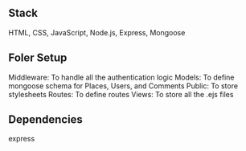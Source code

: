 ## Stack
HTML, CSS, JavaScript, Node.js, Express, Mongoose

## Foler Setup
Middleware: To handle all the authentication logic
Models: To define mongoose schema for Places, Users, and Comments
Public: To store stylesheets
Routes: To define routes
Views: To store all the .ejs files

## Dependencies
express